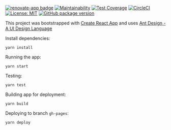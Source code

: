 [![renovate-app badge][renovate-badge]][renovate-app] [![Maintainability](https://api.codeclimate.com/v1/badges/58a36621de69073e5dce/maintainability)](https://codeclimate.com/github/ViGi-P/vigitube/maintainability) [![Test Coverage](https://api.codeclimate.com/v1/badges/58a36621de69073e5dce/test_coverage)](https://codeclimate.com/github/ViGi-P/vigitube/test_coverage) [![CircleCI](https://img.shields.io/circleci/project/github/ViGi-P/vigitube.svg?style=flat)](https://circleci.com/gh/ViGi-P/vigitube/tree/master) [![License: MIT](https://img.shields.io/badge/License-MIT-yellow.svg)](https://opensource.org/licenses/MIT) [![GitHub package version](https://img.shields.io/github/tag/ViGi-P/vigitube.svg)](https://img.shields.io/github/tag/ViGi-P/vigitube.svg)

This project was bootstrapped with [Create React App](https://github.com/facebookincubator/create-react-app) and uses [Ant Design - A UI Design Language](https://ant.design/)

Install dependencies:

```
yarn install
```

Running the app:

```
yarn start
```

Testing:

```
yarn test
```

Building app for deployment:

```
yarn build
```

Deploying to branch `gh-pages`:

```
yarn deploy
```

[renovate-badge]: https://img.shields.io/badge/renovate-app-blue.svg
[renovate-app]: https://renovateapp.com/
